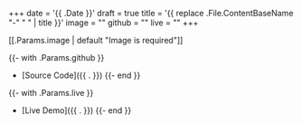 +++
date = '{{ .Date }}'
draft = true
title = '{{ replace .File.ContentBaseName "-" " " | title }}'
image = ""
github = ""
live = ""
+++

[[.Params.image | default "Image is required"]]

{{- with .Params.github }}

- [Source Code]({{ . }})
  {{- end }}

{{- with .Params.live }}

- [Live Demo]({{ . }})
  {{- end }}
